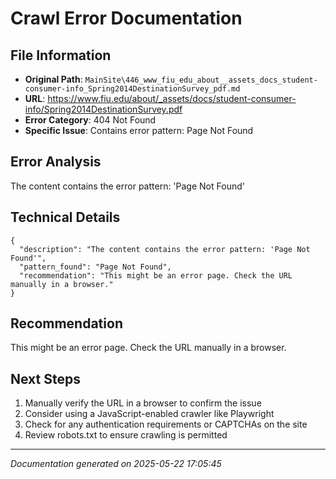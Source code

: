 # Crawl Error Documentation

## File Information
- **Original Path**: `MainSite\446_www_fiu_edu_about__assets_docs_student-consumer-info_Spring2014DestinationSurvey_pdf.md`
- **URL**: https://www.fiu.edu/about/_assets/docs/student-consumer-info/Spring2014DestinationSurvey.pdf
- **Error Category**: 404 Not Found
- **Specific Issue**: Contains error pattern: Page Not Found

## Error Analysis
The content contains the error pattern: 'Page Not Found'

## Technical Details
```
{
  "description": "The content contains the error pattern: 'Page Not Found'",
  "pattern_found": "Page Not Found",
  "recommendation": "This might be an error page. Check the URL manually in a browser."
}
```

## Recommendation
This might be an error page. Check the URL manually in a browser.

## Next Steps
1. Manually verify the URL in a browser to confirm the issue
2. Consider using a JavaScript-enabled crawler like Playwright
3. Check for any authentication requirements or CAPTCHAs on the site
4. Review robots.txt to ensure crawling is permitted

---
*Documentation generated on 2025-05-22 17:05:45*
